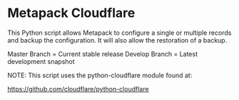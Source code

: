# Metapack Cloudflare

This Python script allows Metapack to configure a single or multiple records and backup the configuration.
It will also allow the restoration of a backup.

Master Branch = Current stable release
Develop Branch = Latest development snapshot

NOTE: This script uses the python-cloudflare module found at:

https://github.com/cloudflare/python-cloudflare
